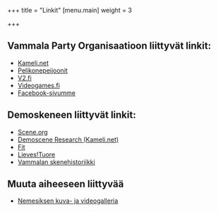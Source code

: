 +++
title = "Linkit"
[menu.main]
weight = 3

+++
## Vammala Party Organisaatioon liittyvät linkit:

* [Kameli.net](http://www.kameli.net)
* [Pelikonepeijoonit](http://www.pelikonepeijoonit.net/)
* [V2.fi](http://www.v2.fi/)
* [Videogames.fi](http://www.videogames.fi)
* [Facebook-sivumme](https://www.facebook.com/groups/103469763072389/)

## Demoskeneen liittyvät linkit:

* [Scene.org](http://scene.org)
* [Demoscene Research (Kameli.net)](http://www.kameli.net/demoresearch2/)
* [Fit](http://www.kameli.net/fit/)
* [Lieves!Tuore](http://www.kameli.net/lt/)
* [Vammalan skenehistoriikki](http://www.kameli.net/vammala/)

## Muuta aiheeseen liittyvää

* [Nemesiksen kuva- ja videogalleria](http://koti.mbnet.fi/teemuahl/)